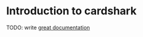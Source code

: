# Introduction to cardshark

TODO: write [great documentation](http://jacobian.org/writing/what-to-write/)
